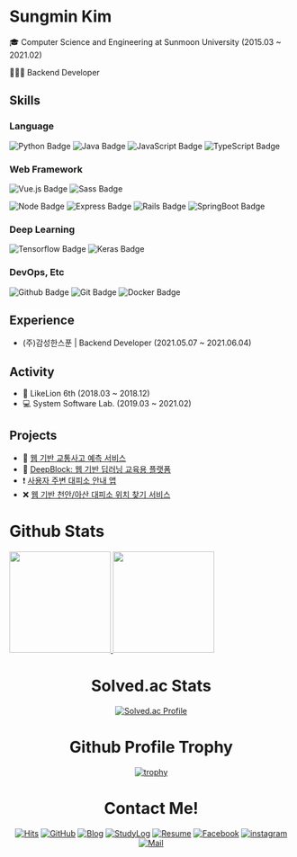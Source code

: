 <h1> Sungmin Kim  </h1>

🎓 Computer Science and Engineering at Sunmoon University (2015.03 ~ 2021.02)

🧑🏻‍💻 Backend Developer

## Skills

### Language
![Python Badge](https://img.shields.io/badge/Python-235A97?style=flat-square&logo=Python&logoColor=white)
![Java Badge](https://img.shields.io/badge/Java-FFBB00?style=flat-square&logo=Java&logoColor=white)
![JavaScript Badge](https://img.shields.io/badge/JavaScript-F7DF1E?style=flat-square&logo=JavaScript&logoColor=white)
![TypeScript Badge](https://img.shields.io/badge/Typescript-235A97?style=flat-square&logo=Typescript&logoColor=white)

### Web Framework
![Vue.js Badge](https://img.shields.io/badge/Vue.js-4fc08d?style=flat-square&logo=Vue.js&logoColor=white)
![Sass Badge](https://img.shields.io/badge/Sass-CC6699?style=flat-square&logo=Sass&logoColor=white)

![Node Badge](https://img.shields.io/badge/Node.js-026e00?style=flat-square&logo=Node.js&logoColor=white)
![Express Badge](https://img.shields.io/badge/Express-FFFFFF?style=flat-square&logo=express&logoColor=black)
![Rails Badge](https://img.shields.io/badge/Rails-cc0000?style=flat-square&logo=RubyonRails&logoColor=white)
![SpringBoot Badge](https://img.shields.io/badge/SpringBoot-80ea6e?style=flat-square&logo=SpringBoot&logoColor=white)

### Deep Learning
![Tensorflow Badge](https://img.shields.io/badge/Tensorflow-dd2c00?style=flat-square&logo=Tensorflow&logoColor=white)
![Keras Badge](https://img.shields.io/badge/Keras-d00000?style=flat-square&logo=Keras&logoColor=white)

### DevOps, Etc
![Github Badge](https://img.shields.io/badge/Github-000000?style=flat-square&logo=Github&logoColor=white)
![Git Badge](https://img.shields.io/badge/Git-dd2c00?style=flat-square&logo=Git&logoColor=white)
![Docker Badge](https://img.shields.io/badge/Docker-2496ed?style=flat-square&logo=Docker&logoColor=white)

## Experience
- (주)감성한스푼 | Backend Developer (2021.05.07 ~ 2021.06.04)


## Activity
- 🦁 LikeLion 6th (2018.03 ~ 2018.12)
- 💻 System Software Lab. (2019.03 ~ 2021.02)

## Projects
- 🚗 [웹 기반 교통사고 예측 서비스](https://github.com/devsungmin/Traffic-accident-prediction)
- 🧱 [DeepBlock: 웹 기반 딥러닝 교육용 플랫폼](https://github.com/DeepBl0ck/DeepBlock)
- ❗️ [사용자 주변 대피소 안내 앱](https://github.com/devsungmin/Mobile-SW-Project)
- ❌ [웹 기반 천안/아산 대피소 위치 찾기 서비스](https://github.com/devsungmin/OSS-Team)

# Github Stats
<a href='#'>
 <img src = "https://github-readme-stats.vercel.app/api?username=devsungmin&theme=react&show_icons=true&hide_border=true" height = "180px">
</a>
<a href="#">
  <img src = "https://github-readme-stats.vercel.app/api/top-langs/?username=devsungmin&theme=react&layout=compact" height = "180px">
</a>
<div align=center>
 
 # Solved.ac Stats
 [![Solved.ac Profile](http://mazassumnida.wtf/api/v2/generate_badge?boj=devsungmin)](https://solved.ac/devsungmin/)
 
# Github Profile Trophy
[![trophy](https://github-profile-trophy.vercel.app/?username=devsungmin&theme=onedark&row=2&column=3)](https://github.com/ryo-ma/github-profile-trophy)

 # Contact Me!
 
[![Hits](https://hits.seeyoufarm.com/api/count/incr/badge.svg?url=https://github.com/devsungmin)](https://hits.seeyoufarm.com)
[![GitHub](http://img.shields.io/badge/GitHub-Black?style=flat-square&logo=github&link=https://github.com/devsungmin)](https://github.com/devsungmin)
[![Blog](http://img.shields.io/badge/-My%20Blog-orange?style=flat-square&logo=Blogger&logoColor=white&link=https://blog.sungmin.dev/)](https://blog.sungmin.dev/)
[![StudyLog](http://img.shields.io/badge/-StudyLog-blue?style=flat-square&logo=Blogger&logoColor=white&link=https://www.sungmin.dev/)](https://www.sungmin.dev/)
[![Resume](https://img.shields.io/badge/Resume-Green?style=flat-square&link=https://about.sungmin.dev/)](https://about.sungmin.dev/)
[![Facebook](https://img.shields.io/badge/facebook-1877f2?style=flat-square&logo=facebook&logoColor=white&link=https://www.facebook.com/devsunmgmin/)](https://www.facebook.com/devsungmin/)
[![instagram](https://img.shields.io/badge/instagram-E4405F?style=flat-square&logo=Instagram&logoColor=white&link=https://www.instagram.com/devsungmin/)](https://www.instagram.com/devsungmin/)
[![Mail](https://img.shields.io/badge/Gmail-d14836?style=flat-square&logo=Gmail&logoColor=white&link=mailto:kim@sungmin.dev)](mailto:kim@sungmin.dev)

</div>
